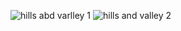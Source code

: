 ​![hills abd varlley 1](https://user-images.githubusercontent.com/83157814/218305107-36ccae38-ed72-4309-99b7-77da5c83a042.jpg)
![hills and valley 2](https://user-images.githubusercontent.com/83157814/218305116-24488279-6510-4d2f-8022-09b959e86f8e.jpg)
